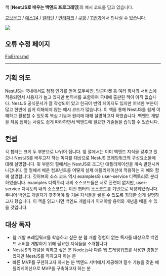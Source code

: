 책 [**NestJS로 배우는 백엔드 프로그래밍**]의 예시 코드를 담고 있습니다.

[교보문고](https://product.kyobobook.co.kr/detail/S000200383301) / [예스24]() / [알라딘](https://www.aladin.co.kr/shop/wproduct.aspx?ItemId=306191959) / [인터파크](https://book.interpark.com/product/BookDisplay.do?_method=detail&sc.shopNo=0000400000&sc.prdNo=356121603&sc.saNo=003002001&bid1=search&bid2=product&bid3=title&bid4=001) / [쿠팡](https://www.coupang.com/vp/products/6964797233?itemId=16968653402&vendorItemId=84146994810&q=nestjs&itemsCount=8&searchId=0d5362f999004db2ae8bab755a639366&rank=1&isAddedCart=) / [11번가](https://search.11st.co.kr/Search.tmall?kwd=nestjs)에서 만나실 수 있습니다.

![](https://contents.kyobobook.co.kr/sih/fit-in/458x0/pdt/9791192469560.jpg)

## 오류 수정 페이지
[FixError.md](practiceDir/FixError.md/FixError.md)

---

## 기획 의도
NestJS는 국내에서도 점점 인기를 얻어 모두싸인, 당근마켓 등 여러 회사의 서비스에 적용되면서 사용자가 늘고 있지만 번역서를 포함하여 국내에 출판된 책이 아직 없습니다. NestJS 공식문서가 잘 작성되어 있고 한국어 번역 페이지도 있지만 어색한 부분이 많고 한번에 쉽게 이해되지 않는 예시 코드가 많습니다.
이 책을 통해 NestJS를 쉽게 이해하고 활용할 수 있도록 핵심 기능과 원리에 대해 설명하고자 하였습니다. 백엔드 개발을 처음 접하는 사람도 쉽게 따라하면서 백엔드에 필요한 기술들을 습득할 수 있습니다.

## 컨셉
각 챕터는 크게 두 부분으로 나뉘어 집니다. 앞 절에서는 이미 백엔드 지식을 갖추고 있으나 NestJS를 배우고자 하는 독자를 대상으로 NestJS 프레임워크의 구성요소들에 대해 설명합니다. 뒷 부분의 절에서는 NestJS로 조그만 애플리케이션을 계속 발전시켜 나갑니다. 앞 절에서 배운 컴포넌트를 어떻게 실제 애플리케이션에 적용하는 지 예와 함께 설명합니다. 깃허브의 소스 코드 역시 examples와 user-service 디렉토리로 분리하였습니다. examples 디렉토리 내의 소스코드들은 서로 관련이 없지만, user-service 디렉토리 내의 소스코드는 이전 챕터의 소스코드를 기반으로 작성되었습니다. 주니어 백엔드 개발자가 갖추어야 할 기본 지식들을 쌓을 수 있도록 최대한 쉽게 설명하고자 했습니다. 이 책을 읽고 나면 백엔드 개발자가 익혀야할 용어와 개념을 배울 수 있을 것입니다.

## 대상 독자
- 웹 개발 프레임워크를 학습하고 싶은 분
  웹 개발 경험이 없는 독자를 대상으로 백엔드 서버를 개발하기 위해 필요한 지식들을 소개합니다.
- NestJS의 개념을 익히고 싶은 분
  Node.js나 다른 웹 프레임워크를 사용한 경험은 있지만 NestJS를 익히고자 하는 분    
- 빠른 MVP를 구현하고자 하시는 분
  백엔드 서버에서 제공해야 필수 기능을 갖춘 애플리케이션으로 MVP를 구축하고자 하는 분

